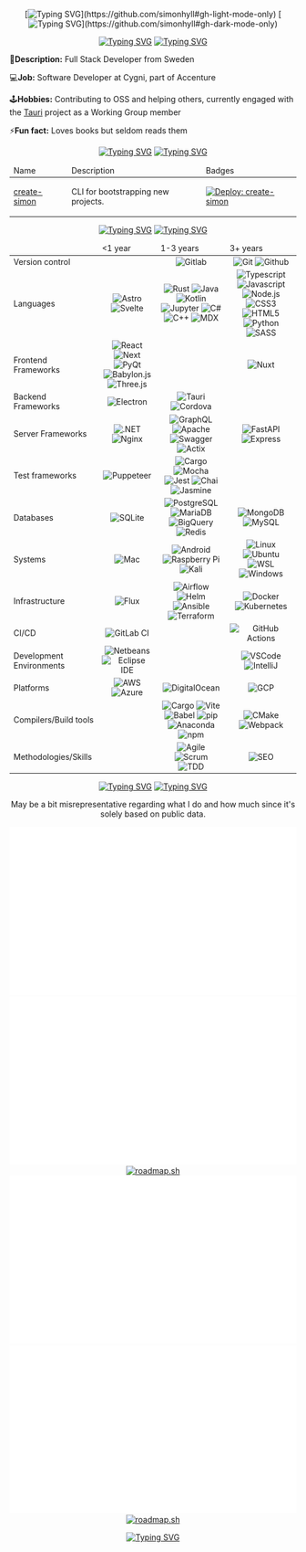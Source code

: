 <div align="center">

[![Typing SVG](https://readme-typing-svg.herokuapp.com/?vCenter=true&duration=1000&font=Righteous&size=65&height=95&width=500&center=true&color=111111&repeat=false&lines=Greetings!)](https://github.com/simonhyll#gh-light-mode-only)
[![Typing SVG](https://readme-typing-svg.herokuapp.com/?vCenter=true&duration=1000&font=Righteous&size=65&height=95&width=500&center=true&color=FFFFFF&repeat=false&lines=Greetings!)](https://github.com/simonhyll#gh-dark-mode-only)

[![Typing SVG](https://readme-typing-svg.herokuapp.com/?center=true&vCenter=true&duration=1000&font=Righteous&size=35&height=60&width=500&color=111111&repeat=false&lines=About+me)](https://github.com/simonhyll#gh-light-mode-only)
[![Typing SVG](https://readme-typing-svg.herokuapp.com/?center=true&vCenter=true&duration=1000&font=Righteous&size=35&height=60&width=500&color=FFFFFF&repeat=false&lines=About+me)](https://github.com/simonhyll#gh-dark-mode-only)
</div>

📃**Description:** Full Stack Developer from Sweden

💻**Job:** Software Developer at Cygni, part of Accenture

🕹**Hobbies:** Contributing to OSS and helping others, currently engaged with the [Tauri](https://tauri.app/) project as a Working Group member

⚡**Fun fact:** Loves books but seldom reads them

<div align="center">

[![Typing SVG](https://readme-typing-svg.herokuapp.com/?center=true&vCenter=true&duration=1000&font=Righteous&size=35&height=60&width=500&color=111111&repeat=false&lines=Projects)](https://github.com/simonhyll#gh-light-mode-only)
[![Typing SVG](https://readme-typing-svg.herokuapp.com/?center=true&vCenter=true&duration=1000&font=Righteous&size=35&height=60&width=500&color=FFFFFF&repeat=false&lines=Projects)](https://github.com/simonhyll#gh-dark-mode-only)

<table>
  <thead>
  <tr>
    <td>Name</td>
    <td>Description</td>
    <td>Badges</td>
  </tr>
  </thead>
  <tbody>
  <tr>
    <td><a href="https://github.com/simonhyll/simonhyll/tree/main/packages/create-simon" target="_blank">create-simon</a></td>
    <td>CLI for bootstrapping new projects.</td>
    <td>

[![Deploy: create-simon](https://github.com/simonhyll/simonhyll/actions/workflows/deploy-create-simon.yml/badge.svg)](https://github.com/simonhyll/simonhyll/actions/workflows/deploy-create-simon.yml)
    </td>
  </tr>
  </tbody>
</table

[![Typing SVG](https://readme-typing-svg.herokuapp.com/?center=true&vCenter=true&duration=1000&font=Righteous&size=35&height=60&width=500&color=111111&repeat=false&lines=Tech+stack)](https://github.com/simonhyll#gh-light-mode-only)
[![Typing SVG](https://readme-typing-svg.herokuapp.com/?center=true&vCenter=true&duration=1000&font=Righteous&size=35&height=60&width=500&color=FFFFFF&repeat=false&lines=Tech+stack)](https://github.com/simonhyll#gh-dark-mode-only)

<table>
  <thead>
  <tr>
    <td></td>
    <td><1 year</td>
    <td>1-3 years</td>
    <td>3+ years</td>
  </tr>
  </thead>
  <tbody>
    <tr>
      <td>Version control</td>
      <td align="center">
      </td>
      <td align="center">
  <img alt="Gitlab" src="https://img.shields.io/badge/GitLab-f5f5f5?logo=gitlab">
      </td>
      <td align="center">
  <img alt="Git" src="https://img.shields.io/badge/Git-white?logo=git">
  <img alt="Github" src="https://img.shields.io/badge/GitHub-black?logo=github">
      </td>
    </tr>
    <tr>
      <td>Languages</td>
      <td align="center">
  <img alt="Astro" src="https://img.shields.io/badge/Astro-black?logo=astro">
  <img alt="Svelte" src="https://img.shields.io/badge/Svelte-black?logo=svelte">
      </td>
      <td align="center">
  <img alt="Rust" src="https://img.shields.io/badge/Rust-333?logo=rust&logoColor=f67529">
  <img alt="Java" src="https://img.shields.io/badge/Java-black?logo=oracle">
  <img alt="Kotlin" src="https://img.shields.io/badge/Kotlin-black?logo=kotlin">
  <img alt="Jupyter" src="https://img.shields.io/badge/Jupyter-black?logo=jupyter">
  <img alt="C#" src="https://img.shields.io/badge/C%23-black?logo=c-sharp">
  <img alt="C++" src="https://img.shields.io/badge/C++-black?logo=cplusplus">
  <img alt="MDX" src="https://img.shields.io/badge/MDX-black?logo=mdx">
      </td>
      <td align="center">
  <img alt="Typescript" src="https://img.shields.io/badge/TypeScript-black?logo=typescript">
  <img alt="Javascript" src="https://img.shields.io/badge/JavaScript-black?logo=javascript">
  <img alt="Node.js" src="https://img.shields.io/badge/Node.js-black?logo=node.js">
  <img alt="CSS3" src="https://img.shields.io/badge/CSS3-black?logo=css3">
  <img alt="HTML5" src="https://img.shields.io/badge/HTML5-black?logo=html5">
  <img alt="Python" src="https://img.shields.io/badge/Python-3776AB?logo=python&logoColor=ffd343">
  <img alt="SASS" src="https://img.shields.io/badge/Sass-black?logo=sass">
      </td>
    </tr>
    <tr>
      <td>Frontend Frameworks</td>
      <td align="center">
  <img alt="React" src="https://img.shields.io/badge/React-black?logo=react">
  <img alt="Next" src="https://img.shields.io/badge/Next.js-black?logo=next.js">
  <img alt="PyQt" src="https://img.shields.io/badge/PyQt-black?logo=qt">
  <img alt="Babylon.js" src="https://img.shields.io/badge/Babylon.js-black?logo=babylon.js">
  <img alt="Three.js" src="https://img.shields.io/badge/Three.js-black?logo=three.js">
      </td>
      <td align="center">
      </td>
      <td align="center">
  <img alt="Nuxt" src="https://img.shields.io/badge/Nuxt-black?logo=nuxt.js">
      </td>
    </tr>
    <tr>
      <td>Backend Frameworks</td>
      <td align="center">
  <img alt="Electron" src="https://img.shields.io/badge/Electron-black?logo=electron">
      </td>
      <td align="center">
  <img alt="Tauri" src="https://img.shields.io/badge/Tauri-black?logo=tauri">
  <img alt="Cordova" src="https://img.shields.io/badge/Cordova-black?logo=apache-cordova">
      </td>
      <td align="center">
      </td>
    </tr>
    <tr>
      <td>Server Frameworks</td>
      <td align="center">
  <img alt=".NET" src="https://img.shields.io/badge/.NET-black?logo=.net">
  <img alt="Nginx" src="https://img.shields.io/badge/Nginx-black?logo=nginx">
      </td>
      <td align="center">
  <img alt="GraphQL" src="https://img.shields.io/badge/GraphQL-black?logo=graphql">
  <img alt="Apache" src="https://img.shields.io/badge/Apache-black?logo=apache">
  <img alt="Swagger" src="https://img.shields.io/badge/Swagger-black?logo=swagger">
  <img alt="Actix" src="https://img.shields.io/badge/actix-black?logo=rust">
      </td>
      <td align="center">
  <img alt="FastAPI" src="https://img.shields.io/badge/FastAPI-black?logo=fastapi">
  <img alt="Express" src="https://img.shields.io/badge/Express-black?logo=express">
      </td>
    </tr>
    <tr>
      <td>Test frameworks</td>
      <td align="center">
  <img alt="Puppeteer" src="https://img.shields.io/badge/Puppeteer-black?logo=puppeteer">
      </td>
      <td align="center">
  <img alt="Cargo" src="https://img.shields.io/badge/Cargo%20Test-black?logo=rust">
  <img alt="Mocha" src="https://img.shields.io/badge/Mocha-black?logo=mocha">
  <img alt="Jest" src="https://img.shields.io/badge/Jest-black?logo=jest">
  <img alt="Chai" src="https://img.shields.io/badge/Chai-black?logo=chai">
  <img alt="Jasmine" src="https://img.shields.io/badge/Jasmine-black?logo=jasmine">
      </td>
      <td align="center">
      </td>
    </tr>
    <tr>
      <td>Databases</td>
      <td align="center">
  <img alt="SQLite" src="https://img.shields.io/badge/SQLite-black?logo=sqlite">
      </td>
      <td align="center">
  <img alt="PostgreSQL" src="https://img.shields.io/badge/PostgreSQL-black?logo=postgresql">
  <img alt="MariaDB" src="https://img.shields.io/badge/MariaDB-black?logo=mariadb">
  <img alt="BigQuery" src="https://img.shields.io/badge/BigQuery-black?logo=google-cloud">
  <img alt="Redis" src="https://img.shields.io/badge/Redis-black?logo=redis">
      </td>
      <td align="center">
  <img alt="MongoDB" src="https://img.shields.io/badge/MongoDB-black?logo=mongodb">
  <img alt="MySQL" src="https://img.shields.io/badge/MySQL-black?logo=mysql">
      </td>
    </tr>
    <tr>
      <td>Systems</td>
      <td align="center">
  <img alt="Mac" src="https://img.shields.io/badge/Mac-black?logo=apple">
      </td>
      <td align="center">
  <img alt="Android" src="https://img.shields.io/badge/Android-black?logo=android">
  <img alt="Raspberry Pi" src="https://img.shields.io/badge/Raspberry%20Pi-black?logo=raspberry-pi">
  <img alt="Kali" src="https://img.shields.io/badge/Kali-black?logo=kali-linux">
      </td>
      <td align="center">
  <img alt="Linux" src="https://img.shields.io/badge/Linux-black?logo=linux">
  <img alt="Ubuntu" src="https://img.shields.io/badge/Ubuntu-black?logo=ubuntu">
  <img alt="WSL" src="https://img.shields.io/badge/WSL-black?logo=windows">
  <img alt="Windows" src="https://img.shields.io/badge/Windows-black?logo=windows">
      </td>
    </tr>
    <tr>
      <td>Infrastructure</td>
      <td align="center">
  <img alt="Flux" src="https://img.shields.io/badge/Flux-black?logo=kubernetes">
      </td>
      <td align="center">
  <img alt="Airflow" src="https://img.shields.io/badge/Airflow-black?logo=apache-airflow">
  <img alt="Helm" src="https://img.shields.io/badge/Helm-black?logo=helm">
  <img alt="Ansible" src="https://img.shields.io/badge/Ansible-black?logo=ansible">
  <img alt="Terraform" src="https://img.shields.io/badge/Terraform-black?logo=terraform">
      </td>
      <td align="center">
  <img alt="Docker" src="https://img.shields.io/badge/Docker-black?logo=docker">
  <img alt="Kubernetes" src="https://img.shields.io/badge/Kubernetes-black?logo=kubernetes">
      </td>
    </tr>
    <tr>
      <td>CI/CD</td>
      <td align="center">
  <img alt="GitLab CI" src="https://img.shields.io/badge/GitLab%20CI-f5f5f5?logo=gitlab">
      </td>
      <td align="center">
      </td>
      <td align="center">
  <img alt="GitHub Actions" src="https://img.shields.io/badge/GitHub%20Actions-black?logo=github">
      </td>
    </tr>
    <tr>
      <td>Development Environments</td>
      <td align="center">
  <img alt="Netbeans" src="https://img.shields.io/badge/Netbeans-a8cd37?logo=apache-netbeans-ide">
  <img alt="Eclipse IDE" src="https://img.shields.io/badge/Eclipse-2b2152?logo=eclipse-ide">
      </td>
      <td align="center">
      </td>
      <td align="center">
  <img alt="VSCode" src="https://img.shields.io/badge/VSCode-23aaf2?logo=visual-studio-code">
  <img alt="IntelliJ" src="https://img.shields.io/badge/IntelliJ-f62e5b?logo=intellij-idea">
      </td>
    <tr>
      <td>Platforms</td>
      <td align="center">
  <img alt="AWS" src="https://img.shields.io/badge/AWS-131921?logo=amazon-aws&logoColor=FF9900">
  <img alt="Azure" src="https://img.shields.io/badge/Azure-f5f5f5?logo=microsoft-azure&logoColor=0078D4">
      </td>
      <td align="center">
  <img alt="DigitalOcean" src="https://img.shields.io/badge/DigitalOcean-f5f5f5?logo=digitalocean">
      </td>
      <td align="center">
  <img alt="GCP" src="https://img.shields.io/badge/GCP-f5f5f5?logo=google-cloud">
      </td>
    </tr>
    <tr>
      <td>Compilers/Build tools</td>
      <td align="center">
      </td>
      <td align="center">
  <img alt="Cargo" src="https://img.shields.io/badge/Cargo-264323?logo=rust">
  <img alt="Vite" src="https://img.shields.io/badge/Vite-f5f5f5?logo=vite">
  <img alt="Babel" src="https://img.shields.io/badge/Babel-323330?logo=babel">
  <img alt="pip" src="https://img.shields.io/badge/pip-ffd343?logo=pypi&logoColor=3776AB">
  <img alt="Anaconda" src="https://img.shields.io/badge/Anaconda-f5f5f5?logo=anaconda">
  <img alt="npm" src="https://img.shields.io/badge/npm-CB3837?logo=npm&logoColor=fff">
      </td>
      <td align="center">
  <img alt="CMake" src="https://img.shields.io/badge/CMake-b82027?logo=cmake">
  <img alt="Webpack" src="https://img.shields.io/badge/Webpack-2b3a42?logo=webpack">
      </td>
    </tr>
    <tr>
      <td>Methodologies/Skills</td>
      <td align="center">
      </td>
      <td align="center">
  <img alt="Agile" src="https://img.shields.io/badge/Agile-f5f5f5">
  <img alt="Scrum" src="https://img.shields.io/badge/Scrum-f5f5f5">
  <img alt="TDD" src="https://img.shields.io/badge/Test%20Driven%20Development-f5f5f5">
      </td>
      <td align="center">
  <img alt="SEO" src="https://img.shields.io/badge/Search%20Engine%20Optimization-f5f5f5">
      </td>
    </tr>
  </tbody>
</table>

</div>

<div align="center">

[![Typing SVG](https://readme-typing-svg.herokuapp.com/?center=true&vCenter=true&duration=1000&font=Righteous&size=35&height=60&width=500&color=111111&repeat=false&lines=Statistics)](https://github.com/simonhyll#gh-light-mode-only)
[![Typing SVG](https://readme-typing-svg.herokuapp.com/?center=true&vCenter=true&duration=1000&font=Righteous&size=35&height=60&width=500&color=FFFFFF&repeat=false&lines=Statistics)](https://github.com/simonhyll#gh-dark-mode-only)

May be a bit misrepresentative regarding what I do and how much since it's solely based on public data.

<a href="https://github.com/simonhyll#gh-dark-mode-only"><img src="https://github.com/simonhyll/github-stats/blob/master/generated/overview.svg#gh-dark-mode-only" /></a>
<a href="https://github.com/simonhyll#gh-dark-mode-only"><img src="https://github.com/simonhyll/github-stats/blob/master/generated/languages.svg#gh-dark-mode-only" /></a>
<a href="https://roadmap.sh/u/simonhyll#gh-dark-mode-only"><img src="https://api.roadmap.sh/v1-badge/tall/64deb410ced78d293522ddb9?variant=dark" alt="roadmap.sh"/></a>
<a href="https://github.com/simonhyll/simonhyll#gh-light-mode-only"><img src="https://github.com/simonhyll/github-stats/blob/master/generated/overview.svg#gh-light-mode-only" /></a>
<a href="https://github.com/simonhyll/simonhyll#gh-light-mode-only"><img src="https://github.com/simonhyll/github-stats/blob/master/generated/languages.svg#gh-light-mode-only" /></a>
<a href="https://roadmap.sh/u/simonhyll#gh-light-mode-only"><img src="https://api.roadmap.sh/v1-badge/tall/64deb410ced78d293522ddb9?variant=light" alt="roadmap.sh"/></a>

[![Typing SVG](https://readme-typing-svg.herokuapp.com/?center=true&vCenter=true&duration=3000&font=Righteous&size=12&height=20&width=400&color=FFFFFF&lines=Cool+people+use+dark+mode;You+are+cool+😀)](https://github.com/simonhyll#gh-dark-mode-only)
</div>
